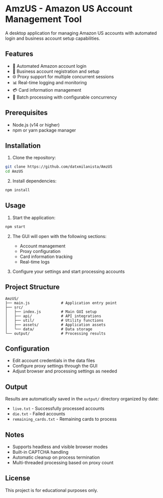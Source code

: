 # AmzUS - Amazon US Account Management Tool

A desktop application for managing Amazon US accounts with automated login and business account setup capabilities.

## Features

- 🔐 Automated Amazon account login
- 🏢 Business account registration and setup
- 🌐 Proxy support for multiple concurrent sessions
- 📊 Real-time logging and monitoring
- 💳 Card information management
- 🔄 Batch processing with configurable concurrency

## Prerequisites

- Node.js (v14 or higher)
- npm or yarn package manager

## Installation

1. Clone the repository:
```bash
git clone https://github.com/datxmilanista/AmzUS
cd AmzUS
```

2. Install dependencies:
```bash
npm install
```

## Usage

1. Start the application:
```bash
npm start
```

2. The GUI will open with the following sections:
   - Account management
   - Proxy configuration
   - Card information tracking
   - Real-time logs

3. Configure your settings and start processing accounts

## Project Structure

```
AmzUS/
├── main.js              # Application entry point
├── src/
│   ├── index.js         # Main GUI setup
│   ├── api/             # API integrations
│   ├── util/            # Utility functions
│   ├── assets/          # Application assets
│   └── data/            # Data storage
└── output/              # Processing results
```

## Configuration

- Edit account credentials in the data files
- Configure proxy settings through the GUI
- Adjust browser and processing settings as needed

## Output

Results are automatically saved in the `output/` directory organized by date:
- `live.txt` - Successfully processed accounts
- `die.txt` - Failed accounts
- `remaining_cards.txt` - Remaining cards to process

## Notes

- Supports headless and visible browser modes
- Built-in CAPTCHA handling
- Automatic cleanup on process termination
- Multi-threaded processing based on proxy count

## License

This project is for educational purposes only.


